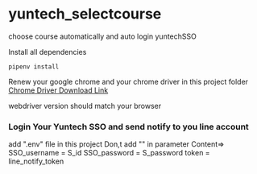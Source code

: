 # yuntech_selectcourse
choose course automatically  and auto login yuntechSSO

Install all dependencies
```cmd=
pipenv install
```
Renew your google chrome and your chrome driver in this project folder
[Chrome Driver Download Link](https://chromedriver.chromium.org/)

webdriver version should match your browser

### Login Your Yuntech SSO and send notify to you line account
add ".env" file in this project
Don,t add "" in parameter
Content=>
SSO_username = S_id
SSO_password = S_password
token = line_notify_token